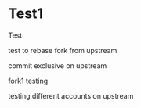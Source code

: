 # Test1
Test

test to rebase fork from upstream

commit exclusive on upstream

fork1 testing 

testing different accounts on upstream
